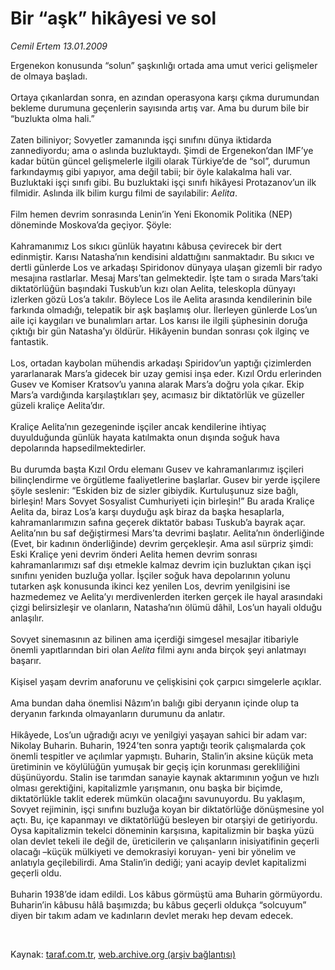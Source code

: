 # Bir “aşk” hikâyesi ve sol

*Cemil Ertem 13.01.2009*

<div class="taraf_structure_2col_1zq">
<div class="margen_n">



 <p>Ergenekon konusunda “solun” şaşkınlığı ortada ama umut verici gelişmeler de olmaya başladı. <br/><br/>Ortaya çıkanlardan sonra, en azından operasyona karşı çıkma durumundan bekleme durumuna geçenlerin sayısında artış var. Ama bu durum bile bir “buzlukta olma hali.” <br/><br/>Zaten biliniyor; Sovyetler zamanında işçi sınıfını dünya iktidarda zannediyordu; ama o aslında buzluktaydı. Şimdi de Ergenekon’dan IMF’ye kadar bütün güncel gelişmelerle ilgili olarak Türkiye’de de “sol”, durumun farkındaymış gibi yapıyor, ama değil tabii; bir öyle kalakalma hali var. Buzluktaki işçi sınıfı gibi. Bu buzluktaki işçi sınıfı hikâyesi Protazanov’un ilk filmidir. Aslında ilk bilim kurgu filmi de sayılabilir: <i>Aelita</i>. <br/><br/>Film hemen devrim sonrasında Lenin’in Yeni Ekonomik Politika (NEP) döneminde Moskova’da geçiyor. Şöyle: <br/><br/>Kahramanımız Los sıkıcı günlük hayatını kâbusa çevirecek bir dert edinmiştir. Karısı Natasha’nın kendisini aldattığını sanmaktadır. Bu sıkıcı ve dertli günlerde Los ve arkadaşı Spiridonov dünyaya ulaşan gizemli bir radyo mesajına rastlarlar. Mesaj Mars’tan gelmektedir. İşte tam o sırada Mars’taki diktatörlüğün başındaki Tuskub’un kızı olan Aelita, teleskopla dünyayı izlerken gözü Los’a takılır. Böylece Los ile Aelita arasında kendilerinin bile farkında olmadığı, telepatik bir aşk başlamış olur. İlerleyen günlerde Los’un aile içi kaygıları ve bunalımları artar. Los karısı ile ilgili şüphesinin doruğa çıktığı bir gün Natasha’yı öldürür. Hikâyenin bundan sonrası çok ilginç ve fantastik. <br/><br/>Los, ortadan kaybolan mühendis arkadaşı Spiridov’un yaptığı çizimlerden yararlanarak Mars’a gidecek bir uzay gemisi inşa eder. Kızıl Ordu erlerinden Gusev ve Komiser Kratsov’u yanına alarak Mars’a doğru yola çıkar. Ekip Mars’a vardığında karşılaştıkları şey, acımasız bir diktatörlük ve güzeller güzeli kraliçe Aelita’dır. <br/><br/>Kraliçe Aelita’nın gezegeninde işçiler ancak kendilerine ihtiyaç duyulduğunda günlük hayata katılmakta onun dışında soğuk hava depolarında hapsedilmektedirler. <br/><br/>Bu durumda başta Kızıl Ordu elemanı Gusev ve kahramanlarımız işçileri bilinçlendirme ve örgütleme faaliyetlerine başlarlar. Gusev bir yerde işçilere şöyle seslenir: “Eskiden biz de sizler gibiydik. Kurtuluşunuz size bağlı, birleşin! Mars Sovyet Sosyalist Cumhuriyeti için birleşin!” Bu arada Kraliçe Aelita da, biraz Los’a karşı duyduğu aşk biraz da başka hesaplarla, kahramanlarımızın safına geçerek diktatör babası Tuskub’a bayrak açar. Aelita’nın bu saf değiştirmesi Mars’ta devrimi başlatır. Aelita’nın önderliğinde (Evet, bir kadının önderliğinde) devrim gerçekleşir. Ama asıl sürpriz şimdi: Eski Kraliçe yeni devrim önderi Aelita hemen devrim sonrası kahramanlarımızı saf dışı etmekle kalmaz devrim için buzluktan çıkan işçi sınıfını yeniden buzluğa yollar. İşçiler soğuk hava depolarının yolunu tutarken aşk konusunda ikinci kez yenilen Los, devrim yenilgisini ise hazmedemez ve Aelita’yı merdivenlerden iterken gerçek ile hayal arasındaki çizgi belirsizleşir ve olanların, Natasha’nın ölümü dâhil, Los’un hayali olduğu anlaşılır. <br/><br/>Sovyet sinemasının az bilinen ama içerdiği simgesel mesajlar itibariyle önemli yapıtlarından biri olan <i>Aelita</i> filmi aynı anda birçok şeyi anlatmayı başarır. <br/><br/>Kişisel yaşam devrim anaforunu ve çelişkisini çok çarpıcı simgelerle açıklar. <br/><br/>Ama bundan daha önemlisi Nâzım’ın balığı gibi deryanın içinde olup ta deryanın farkında olmayanların durumunu da anlatır. <br/><br/>Hikâyede, Los’un uğradığı acıyı ve yenilgiyi yaşayan sahici bir adam var: Nikolay Buharin. Buharin, 1924’ten sonra yaptığı teorik çalışmalarda çok önemli tespitler ve açılımlar yapmıştı. Buharin, Stalin’in aksine küçük meta üretiminin ve köylülüğün yumuşak bir geçiş için korunması gerekliliğini düşünüyordu. Stalin ise tarımdan sanayie kaynak aktarımının yoğun ve hızlı olması gerektiğini, kapitalizmle yarışmanın, onu başka bir biçimde, diktatörlükle taklit ederek mümkün olacağını savunuyordu. Bu yaklaşım, Sovyet rejiminin, işçi sınıfını buzluğa koyan bir diktatörlüğe dönüşmesine yol açtı. Bu, içe kapanmayı ve diktatörlüğü besleyen bir otarşiyi de getiriyordu. Oysa kapitalizmin tekelci döneminin karşısına, kapitalizmin bir başka yüzü olan devlet tekeli ile değil de, üreticilerin ve çalışanların inisiyatifinin geçerli olacağı –küçük mülkiyeti ve demokrasiyi koruyan- yeni bir yönelim ve anlatıyla geçilebilirdi. Ama Stalin’in dediği; yani acayip devlet kapitalizmi geçerli oldu. <br/><br/>Buharin 1938’de idam edildi. Los kâbus görmüştü ama Buharin görmüyordu. Buharin’in kâbusu hâlâ başımızda; bu kâbus geçerli oldukça “solcuyum” diyen bir takım adam ve kadınların devlet merakı hep devam edecek.</p>

<br/>


<div id="taraf_not">
</div>

</div>


</div>

Kaynak: [taraf.com.tr](http://www.taraf.com.tr:80/makale/3532.htm), [web.archive.org (arşiv bağlantısı)](http://web.archive.org/web/20090307174156/http://www.taraf.com.tr:80/makale/3532.htm)
